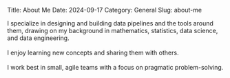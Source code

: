 Title: About Me
Date: 2024-09-17
Category: General
Slug: about-me

I specialize in designing and building data pipelines and the tools around them, drawing on my background in mathematics, statistics, data science, and data engineering.<br><br>
I enjoy learning new concepts and sharing them with others.<br><br>
I work best in small, agile teams with a focus on pragmatic problem-solving.